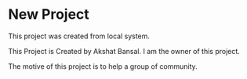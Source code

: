 # New Project
This project was created from local system.

This Project is Created by Akshat Bansal.
I am the owner of this project.

The motive of this project is to help a group of community.
